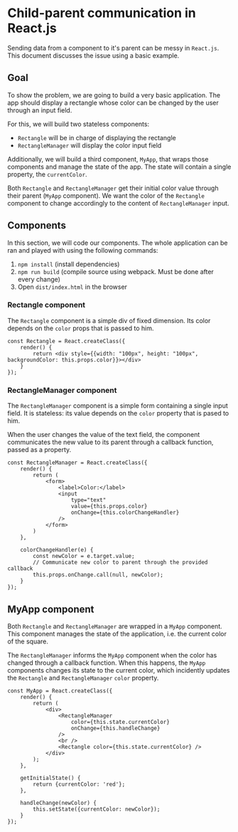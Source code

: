 # Child-parent communication in React.js

Sending data from a component to it's parent can be messy in `React.js`. This document discusses the issue using a basic example.

## Goal
To show the problem, we are going to build a very basic application. The app should display a rectangle whose color can be changed by the user through an input field.

For this, we will build two stateless components:
- `Rectangle` will be in charge of displaying the rectangle
- `RectangleManager` will display the color input field

Additionally, we will build a third component, `MyApp`, that wraps those components and manage the state of the app. The state will contain a single property, the `currentColor`.

Both `Rectangle` and `RectangleManager` get their initial color value through their parent (`MyApp` component). We want the color of the `Rectangle` component to change accordingly to the content of `RectangleManager` input.

## Components
In this section, we will code our components. The whole application can be ran and played with using the following commands:
1. `npm install` (install dependencies)
2. `npm run build` (compile source using webpack. Must be done after every change)
3. Open `dist/index.html` in the browser

### Rectangle component
The `Rectangle` component is a simple div of fixed dimension. Its color depends on the `color` props that is passed to him.

```JSX
const Rectangle = React.createClass({
	render() {
		return <div style={{width: "100px", height: "100px", backgroundColor: this.props.color}}></div>
	}
});
```

### RectangleManager component
The `RectangleManager` component is a simple form containing a single input field. It is stateless: its value depends on the `color` property that is pased to him.

When the user changes the value of the text field, the component communicates the new value to its parent through a callback function, passed as a property.

```JSX
const RectangleManager = React.createClass({
	render() {
		return (
			<form>
				<label>Color:</label>
				<input
					type="text"
					value={this.props.color}
					onChange={this.colorChangeHandler}
				/>
			</form>
		)
	},

	colorChangeHandler(e) {
		const newColor = e.target.value;
		// Communicate new color to parent through the provided callback
		this.props.onChange.call(null, newColor);
	}
});
```

## MyApp component
Both `Rectangle` and `RectangleManager` are wrapped in a `MyApp` component. This component manages the state of the application, i.e. the current color of the square.

The `RectangleManager` informs the `MyApp` component when the color has changed through a callback function. When this happens, the `MyApp` components changes its state to the current color, which incidently updates the `Rectangle` and `RectangleManager` `color` property.

```JSX
const MyApp = React.createClass({
	render() {
		return (
			<div>
				<RectangleManager
					color={this.state.currentColor}
					onChange={this.handleChange}
				/>
				<br />
				<Rectangle color={this.state.currentColor} />
			</div>
		);
	},
	
	getInitialState() {
		return {currentColor: 'red'};
	},

	handleChange(newColor) {
		this.setState({currentColor: newColor});
	}
});

```
